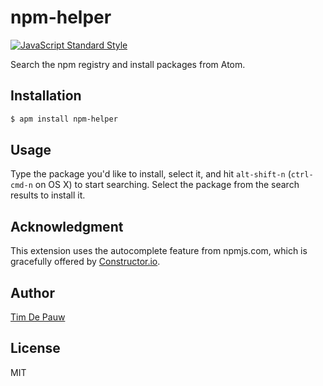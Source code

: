 # npm-helper

[![JavaScript Standard Style](https://img.shields.io/badge/code%20style-standard-brightgreen.svg)](https://github.com/feross/standard)

Search the npm registry and install packages from Atom.

## Installation

```bash
$ apm install npm-helper
```

## Usage

Type the package you'd like to install, select it, and hit `alt-shift-n`
(`ctrl-cmd-n` on OS X) to start searching. Select the package from the search
results to install it.

## Acknowledgment

This extension uses the autocomplete feature from npmjs.com, which is
gracefully offered by [Constructor.io](https://constructor.io/).

## Author

[Tim De Pauw](https://tmdpw.eu/)

## License

MIT
